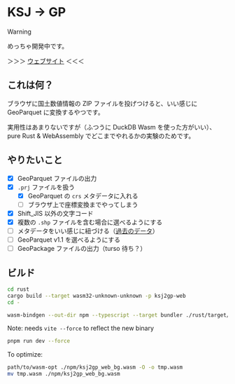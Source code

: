 # KSJ → GP

> [!WARNING]
> めっちゃ開発中です。

＞＞＞ [ウェブサイト](https://yutannihilation.github.io/ksj2gp/) ＜＜＜

## これは何？

ブラウザに国土数値情報の ZIP ファイルを投げつけると、いい感じに GeoParquet に変換するやつです。

実用性はあまりないですが（ふつうに DuckDB Wasm を使った方がいい）、pure Rust & WebAssembly でどこまでやれるかの実験のためです。

## やりたいこと

- [x] GeoParquet ファイルの出力
- [x] `.prj` ファイルを扱う
  - [x] GeoParquet の `crs` メタデータに入れる
  - [ ] ブラウザ上で座標変換までやってしまう
- [x] Shift_JIS 以外の文字コード
- [x] 複数の `.shp` ファイルを含む場合に選べるようにする
- [ ] メタデータをいい感じに紐づける（[過去のデータ](https://github.com/yutannihilation/kokudosuuchi-metadata)）
- [ ] GeoParquet v1.1 を選べるようにする
- [ ] GeoPackage ファイルの出力（turso 待ち？）

## ビルド

```sh
cd rust
cargo build --target wasm32-unknown-unknown -p ksj2gp-web
cd -

wasm-bindgen --out-dir npm --typescript --target bundler ./rust/target/wasm32-unknown-unknown/debug/ksj2gp_web.wasm
```

Note: needs `vite --force` to reflect the new binary

```sh
pnpm run dev --force
```

To optimize:

```sh
path/to/wasm-opt ./npm/ksj2gp_web_bg.wasm -O -o tmp.wasm
mv tmp.wasm ./npm/ksj2gp_web_bg.wasm
```
